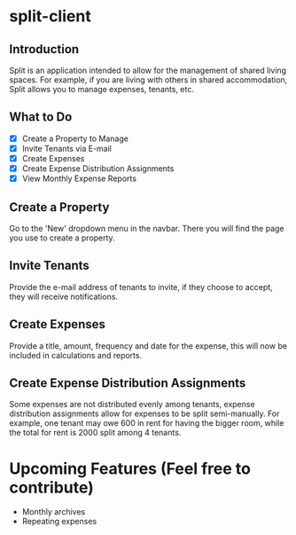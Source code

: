 # split-client
## Introduction
Split is an application intended to allow for the management of shared living spaces. For example,
if you are living with others in shared accommodation, Split allows you to manage expenses, tenants, etc.
## What to Do
- [x] Create a Property to Manage
- [x] Invite Tenants via E-mail
- [x] Create Expenses
- [x] Create Expense Distribution Assignments
- [x] View Monthly Expense Reports
## Create a Property
Go to the 'New' dropdown menu in the navbar. There you will find the page you use to create a property.
## Invite Tenants
Provide the e-mail address of tenants to invite, if they choose to accept, they will receive notifications.
## Create Expenses
Provide a title, amount, frequency and date for the expense, this will now be included in calculations and reports.
## Create Expense Distribution Assignments
Some expenses are not distributed evenly among tenants, expense distribution assignments allow for expenses
to be split semi-manually. For example, one tenant may owe 600 in rent for having the bigger room, while the
total for rent is 2000 split among 4 tenants.
# Upcoming Features (Feel free to contribute)
 * Monthly archives
 * Repeating expenses
